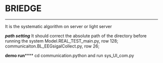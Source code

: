 # BRIEDGE
**********************
It is the systematic algorithm on server or light server

*******************path setting*******************
It should correct the absolute path of the directory before running the system
Model.REAL_TEST_main.py, row 128;
communicaiton.BL_EEGsigalCollect.py, row 26;

****************demo run********************
cd communication.python and run sys_UI_com.py
